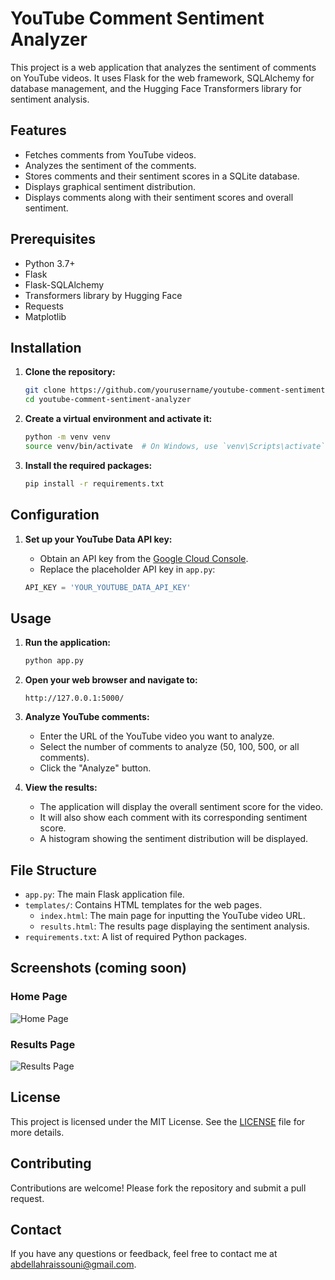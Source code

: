 # YouTube Comment Sentiment Analyzer

This project is a web application that analyzes the sentiment of comments on YouTube videos. It uses Flask for the web framework, SQLAlchemy for database management, and the Hugging Face Transformers library for sentiment analysis.

## Features

- Fetches comments from YouTube videos.
- Analyzes the sentiment of the comments.
- Stores comments and their sentiment scores in a SQLite database.
- Displays graphical sentiment distribution.
- Displays comments along with their sentiment scores and overall sentiment.

## Prerequisites

- Python 3.7+
- Flask
- Flask-SQLAlchemy
- Transformers library by Hugging Face
- Requests
- Matplotlib

## Installation

1. **Clone the repository:**

    ```sh
    git clone https://github.com/yourusername/youtube-comment-sentiment-analyzer.git
    cd youtube-comment-sentiment-analyzer
    ```

2. **Create a virtual environment and activate it:**

    ```sh
    python -m venv venv
    source venv/bin/activate  # On Windows, use `venv\Scripts\activate`
    ```

3. **Install the required packages:**

    ```sh
    pip install -r requirements.txt
    ```

## Configuration

1. **Set up your YouTube Data API key:**

    - Obtain an API key from the [Google Cloud Console](https://console.cloud.google.com/).
    - Replace the placeholder API key in `app.py`:

    ```python
    API_KEY = 'YOUR_YOUTUBE_DATA_API_KEY'
    ```

## Usage

1. **Run the application:**

    ```sh
    python app.py
    ```

2. **Open your web browser and navigate to:**

    ```
    http://127.0.0.1:5000/
    ```

3. **Analyze YouTube comments:**

    - Enter the URL of the YouTube video you want to analyze.
    - Select the number of comments to analyze (50, 100, 500, or all comments).
    - Click the "Analyze" button.

4. **View the results:**

    - The application will display the overall sentiment score for the video.
    - It will also show each comment with its corresponding sentiment score.
    - A histogram showing the sentiment distribution will be displayed.

## File Structure

- `app.py`: The main Flask application file.
- `templates/`: Contains HTML templates for the web pages.
  - `index.html`: The main page for inputting the YouTube video URL.
  - `results.html`: The results page displaying the sentiment analysis.
- `requirements.txt`: A list of required Python packages.

## Screenshots (coming soon)

### Home Page

![Home Page](screenshots/home_page.png)

### Results Page

![Results Page](screenshots/results_page.png)

## License

This project is licensed under the MIT License. See the [LICENSE](LICENSE) file for more details.

## Contributing

Contributions are welcome! Please fork the repository and submit a pull request.

## Contact

If you have any questions or feedback, feel free to contact me at abdellahraissouni@gmail.com.
